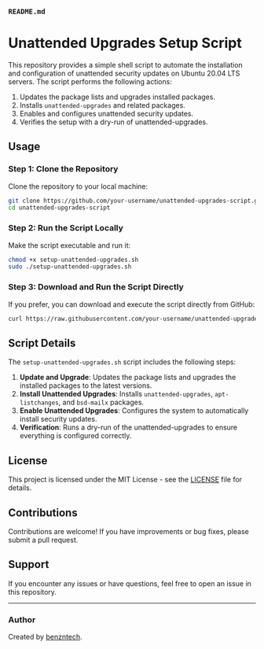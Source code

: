 ### `README.md`


# Unattended Upgrades Setup Script

This repository provides a simple shell script to automate the installation and configuration of unattended security updates on Ubuntu 20.04 LTS servers. The script performs the following actions:

1. Updates the package lists and upgrades installed packages.
2. Installs `unattended-upgrades` and related packages.
3. Enables and configures unattended security updates.
4. Verifies the setup with a dry-run of unattended-upgrades.

## Usage

### Step 1: Clone the Repository

Clone the repository to your local machine:

```bash
git clone https://github.com/your-username/unattended-upgrades-script.git
cd unattended-upgrades-script
```

### Step 2: Run the Script Locally

Make the script executable and run it:

```bash
chmod +x setup-unattended-upgrades.sh
sudo ./setup-unattended-upgrades.sh
```

### Step 3: Download and Run the Script Directly

If you prefer, you can download and execute the script directly from GitHub:

```bash
curl https://raw.githubusercontent.com/your-username/unattended-upgrades-script/main/setup-unattended-upgrades.sh | sudo bash -s -
```

## Script Details

The `setup-unattended-upgrades.sh` script includes the following steps:

1. **Update and Upgrade**: Updates the package lists and upgrades the installed packages to the latest versions.
2. **Install Unattended Upgrades**: Installs `unattended-upgrades`, `apt-listchanges`, and `bsd-mailx` packages.
3. **Enable Unattended Upgrades**: Configures the system to automatically install security updates.
4. **Verification**: Runs a dry-run of the unattended-upgrades to ensure everything is configured correctly.

## License

This project is licensed under the MIT License - see the [LICENSE](LICENSE) file for details.

## Contributions

Contributions are welcome! If you have improvements or bug fixes, please submit a pull request.

## Support

If you encounter any issues or have questions, feel free to open an issue in this repository.

---

### Author

Created by [benzntech](https://github.com/benzntech).
```
